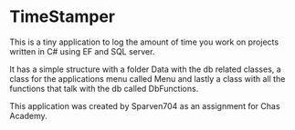 # TimeStamper

This is a tiny application to log the amount of time you work on projects written in C# using EF and SQL server. 

It has a simple structure with a folder Data with the db related classes, a class for the applications menu called Menu and lastly a class with all the functions that talk with the db called DbFunctions.

This application was created by Sparven704 as an assignment for Chas Academy.
